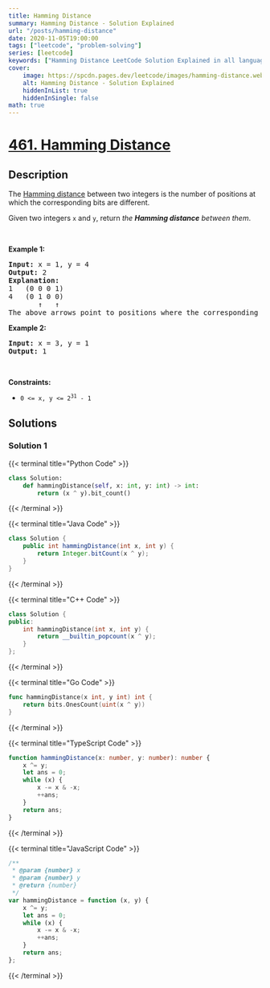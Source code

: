 ```yaml
---
title: Hamming Distance
summary: Hamming Distance - Solution Explained
url: "/posts/hamming-distance"
date: 2020-11-05T19:00:00
tags: ["leetcode", "problem-solving"]
series: [leetcode]
keywords: ["Hamming Distance LeetCode Solution Explained in all languages", "461", "leetcode question 461", "Hamming Distance", "LeetCode", "leetcode solution in Python3 C++ Java Go PHP Ruby Swift TypeScript Rust C# JavaScript C", "GeeksforGeeks", "InterviewBit", "Coding Ninjas", "HackerRank", "HackerEarth", "CodeChef", "TopCoder", "AlgoExpert", "freeCodeCamp", "Codeforces", "GitHub", "AtCoder", "Samir Paul"]
cover:
    image: https://spcdn.pages.dev/leetcode/images/hamming-distance.webp
    alt: Hamming Distance - Solution Explained
    hiddenInList: true
    hiddenInSingle: false
math: true
---
```



# [461. Hamming Distance](https://leetcode.com/problems/hamming-distance)


## Description

<p>The <a href="https://en.wikipedia.org/wiki/Hamming_distance" target="_blank">Hamming distance</a> between two integers is the number of positions at which the corresponding bits are different.</p>

<p>Given two integers <code>x</code> and <code>y</code>, return <em>the <strong>Hamming distance</strong> between them</em>.</p>

<p>&nbsp;</p>
<p><strong class="example">Example 1:</strong></p>

<pre>
<strong>Input:</strong> x = 1, y = 4
<strong>Output:</strong> 2
<strong>Explanation:</strong>
1   (0 0 0 1)
4   (0 1 0 0)
       &uarr;   &uarr;
The above arrows point to positions where the corresponding bits are different.
</pre>

<p><strong class="example">Example 2:</strong></p>

<pre>
<strong>Input:</strong> x = 3, y = 1
<strong>Output:</strong> 1
</pre>

<p>&nbsp;</p>
<p><strong>Constraints:</strong></p>

<ul>
	<li><code>0 &lt;=&nbsp;x, y &lt;= 2<sup>31</sup> - 1</code></li>
</ul>

## Solutions

### Solution 1

<!-- tabs:start -->

{{< terminal title="Python Code" >}}
```python
class Solution:
    def hammingDistance(self, x: int, y: int) -> int:
        return (x ^ y).bit_count()
```
{{< /terminal >}}

{{< terminal title="Java Code" >}}
```java
class Solution {
    public int hammingDistance(int x, int y) {
        return Integer.bitCount(x ^ y);
    }
}
```
{{< /terminal >}}

{{< terminal title="C++ Code" >}}
```cpp
class Solution {
public:
    int hammingDistance(int x, int y) {
        return __builtin_popcount(x ^ y);
    }
};
```
{{< /terminal >}}

{{< terminal title="Go Code" >}}
```go
func hammingDistance(x int, y int) int {
	return bits.OnesCount(uint(x ^ y))
}
```
{{< /terminal >}}

{{< terminal title="TypeScript Code" >}}
```ts
function hammingDistance(x: number, y: number): number {
    x ^= y;
    let ans = 0;
    while (x) {
        x -= x & -x;
        ++ans;
    }
    return ans;
}
```
{{< /terminal >}}

{{< terminal title="JavaScript Code" >}}
```js
/**
 * @param {number} x
 * @param {number} y
 * @return {number}
 */
var hammingDistance = function (x, y) {
    x ^= y;
    let ans = 0;
    while (x) {
        x -= x & -x;
        ++ans;
    }
    return ans;
};
```
{{< /terminal >}}

<!-- tabs:end -->

<!-- end -->
